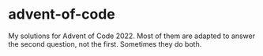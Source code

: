 # advent-of-code
My solutions for Advent of Code 2022. Most of them are adapted to answer the second question, not the first. Sometimes they do both. 
